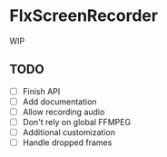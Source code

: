 # FlxScreenRecorder

WIP

## TODO
- [ ] Finish API
- [ ] Add documentation
- [ ] Allow recording audio
- [ ] Don't rely on global FFMPEG
- [ ] Additional customization
- [ ] Handle dropped frames
